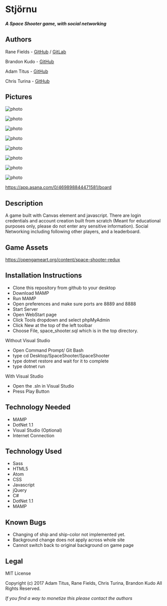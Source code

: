 # Stjörnu

#### _A Space Shooter game, with social networking_

## Authors

Rane Fields - [GitHub](https://github.com/LydianLights) / [GitLab](https://gitlab.com/LydianLights)

Brandon Kudo - [GitHub](https://github.com/brandonkudo)

Adam Titus - [GitHub](https://github.com/TheBigTaco)

Chris Turina - [GitHub](https://github.com/chris-turina)

## Pictures

![photo](/SpaceShooter/wwwroot/img/shot10.png)

![photo](/SpaceShooter/wwwroot/img/shot5.png)

![photo](/SpaceShooter/wwwroot/img/shot6.png)

![photo](/SpaceShooter/wwwroot/img/shot1.png)

![photo](/SpaceShooter/wwwroot/img/shot2.png)

![photo](/SpaceShooter/wwwroot/img/shot3.png)

![photo](/SpaceShooter/wwwroot/img/shot7.png)

![photo](/SpaceShooter/wwwroot/img/shot8.png)



https://app.asana.com/0/469898844471581/board

## Description
A game built with Canvas element and javascript. There are login credentials and account creation built from scratch (Meant for educational purposes only, please do not enter any sensitive information). Social Networking including following other players, and a leaderboard.

## Game Assets

https://opengameart.org/content/space-shooter-redux

## Installation Instructions
* Clone this repository from github to your desktop
* Download MAMP
* Run MAMP
* Open preferences and make sure ports are 8889 and 8888
* Start Server
* Open WebStart page
* Click Tools dropdown and select phpMyAdmin
* Click New at the top of the left toolbar
* Choose File, space_shooter.sql which is in the top directory.

Without Visual Studio
* Open Command Prompt/ Git Bash
* type cd Desktop/SpaceShooter/SpaceShooter
* type dotnet restore and wait for it to complete
* type dotnet run

With Visual Studio
* Open the .sln in Visual Studio
* Press Play Button

## Technology Needed
* MAMP
* DotNet 1.1
* Visual Studio (Optional)
* Internet Connection

## Technology Used
* Sass
* HTML5
* Atom
* CSS
* Javascript
* jQuery
* C#
* DotNet 1.1
* MAMP

## Known Bugs

* Changing of ship and ship-color not implemented yet.
* Background change does not apply across whole site
* Cannot switch back to original background on game page

## Legal

MIT License

Copyright (c) 2017 Adam Titus, Rane Fields, Chris Turina, Brandon Kudo All Rights Reserved.

_If you find a way to monetize this please contact the authors_
